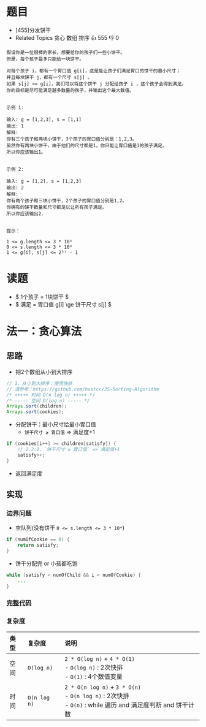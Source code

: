 # 题目

- [455]分发饼干
- Related Topics 贪心 数组 排序 👍 555 👎 0

```text
假设你是一位很棒的家长，想要给你的孩子们一些小饼干。
但是，每个孩子最多只能给一块饼干。 

对每个孩子 i，都有一个胃口值 g[i]，这是能让孩子们满足胃口的饼干的最小尺寸；
并且每块饼干 j，都有一个尺寸 s[j] 。
如果 s[j] >= g[i]，我们可以将这个饼干 j 分配给孩子 i ，这个孩子会得到满足。
你的目标是尽可能满足越多数量的孩子，并输出这个最大数值。 
 

示例 1: 

输入: g = [1,2,3], s = [1,1]
输出: 1
解释: 
你有三个孩子和两块小饼干，3个孩子的胃口值分别是：1,2,3。
虽然你有两块小饼干，由于他们的尺寸都是1，你只能让胃口值是1的孩子满足。
所以你应该输出1。
 

示例 2: 

输入: g = [1,2], s = [1,2,3]
输出: 2
解释: 
你有两个孩子和三块小饼干，2个孩子的胃口值分别是1,2。
你拥有的饼干数量和尺寸都足以让所有孩子满足。
所以你应该输出2.
 

提示： 

1 <= g.length <= 3 * 10⁴ 
0 <= s.length <= 3 * 10⁴ 
1 <= g[i], s[j] <= 2³¹ - 1 
```

# 读题

- $ 1个孩子 = 1块饼干 $
- $ 满足 = 胃口值 g[i] \ge 饼干尺寸 s[j] $

# 法一：贪心算法

## 思路

- 把2个数组从小到大排序

```java
// 1、从小到大排序：使用快排
// 请参考：https://github.com/hustcc/JS-Sorting-Algorithm
/* +++++ 时间 O(n log n) +++++ */
/* ----- 空间 O(log n) ----- */
Arrays.sort(children);
Arrays.sort(cookies);
```

- 分配饼干：最小尺寸给最小胃口值
  - `饼干尺寸 ≥ 胃口值` => 满足度+1

```java
if (cookies[i++] >= children[satisfy]) {
    // 2.2.1、`饼干尺寸 ≥ 胃口值` => 满足度+1
    satisfy++;
}
```

- 返回满足度

## 实现

### 边界问题

- 空队列(没有饼干 `0 <= s.length <= 3 * 10⁴`)

```java
if (numOfCookie == 0) {
    return satisfy;
}
```

- 饼干分配完 or 小孩都吃饱

```java
while (satisfy < numOfChild && i < numOfCookie) {
    ...
}
```

### [完整代码](Demo01.java)

### 复杂度

类型 | 复杂度 | 说明
:--- |:--- |:---
空间 | `O(log n)` | `2 * O(log n)` + `4 * O(1)` </br> - `O(log n)` : 2次快排 </br> - `O(1)` : 4个数值变量
时间 | `O(n log n)` | `2 * O(n log n)` + `3 * O(n)` </br> - `O(n log n)` : 2次快排 </br> - `O(n)` : while 遍历 and 满足度判断 and 饼干计数
